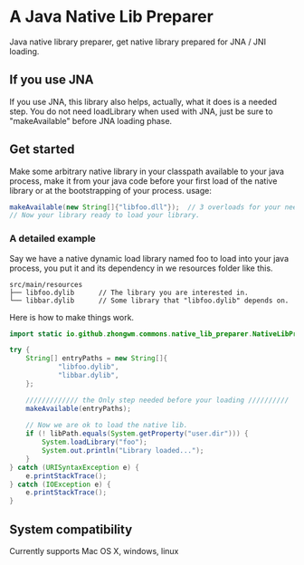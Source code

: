 # A Java Native Lib Preparer

Java native library preparer, get native library prepared for JNA / JNI loading.

## If you use JNA

If you use JNA, this library also helps, actually, what it does is a needed step.
You do not need loadLibrary when used with JNA, just be sure to "makeAvailable"
before JNA loading phase.

## Get started

Make some arbitrary native library in your classpath available to your java process, make it from
your java code before your first load of the native library or at the bootstrapping of your process.
usage:

```java
makeAvailable(new String[]{"libfoo.dll"});  // 3 overloads for your need.
// Now your library ready to load your library.
```

### A detailed example

Say we have a native dynamic load library named foo to load into your java process, you put it and
its dependency in we resources folder like this.

```
src/main/resources
├── libfoo.dylib      // The library you are interested in.
└── libbar.dylib      // Some library that "libfoo.dylib" depends on.
```

Here is how to make things work.

```java 
import static io.github.zhongwm.commons.native_lib_preparer.NativeLibPreparer.makeAvailable;

try {
    String[] entryPaths = new String[]{
            "libfoo.dylib",
            "libbar.dylib",
    };

    ///////////// the Only step needed before your loading //////////
    makeAvailable(entryPaths);
    
    // Now we are ok to load the native lib.
    if (! libPath.equals(System.getProperty("user.dir"))) { 
        System.loadLibrary("foo");
        System.out.println("Library loaded...");
    }
} catch (URISyntaxException e) {
    e.printStackTrace();
} catch (IOException e) {
    e.printStackTrace();
}
```

## System compatibility

Currently supports Mac OS X, windows, linux 
